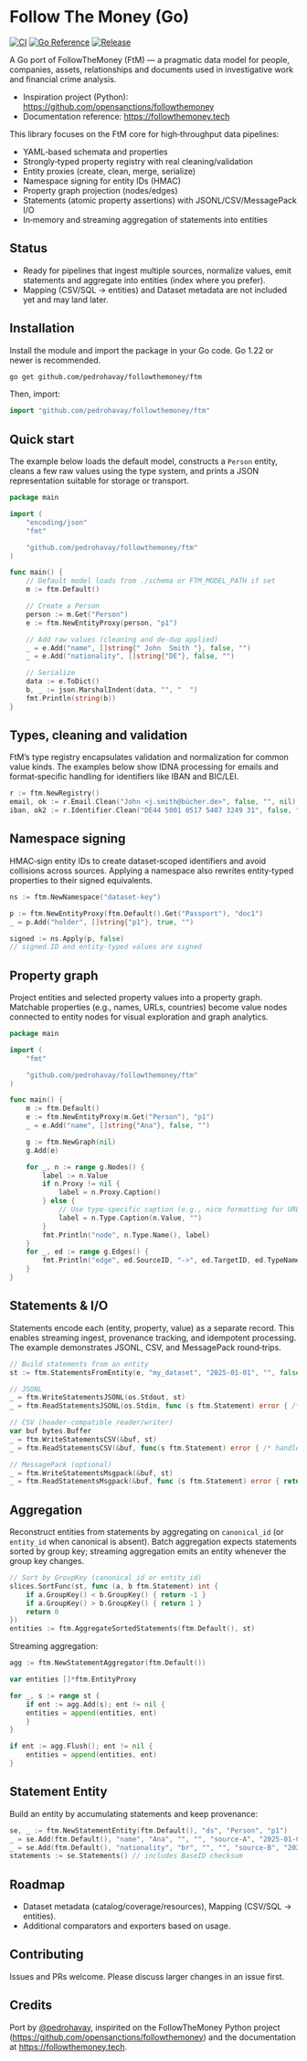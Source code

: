 # Follow The Money (Go)

[![CI](https://github.com/pedrohavay/followthemoney/actions/workflows/ci.yml/badge.svg)](https://github.com/pedrohavay/followthemoney/actions/workflows/ci.yml)
[![Go Reference](https://pkg.go.dev/badge/github.com/pedrohavay/followthemoney/ftm.svg)](https://pkg.go.dev/github.com/pedrohavay/followthemoney/ftm)
[![Release](https://img.shields.io/github/v/release/pedrohavay/followthemoney?display_name=tag&sort=semver)](https://github.com/pedrohavay/followthemoney/releases)

A Go port of FollowTheMoney (FtM) — a pragmatic data model for people, companies, assets, relationships and documents
used in investigative work and financial crime analysis.

- Inspiration project (Python): https://github.com/opensanctions/followthemoney
- Documentation reference: https://followthemoney.tech

This library focuses on the FtM core for high‑throughput data pipelines:

- YAML‑based schemata and properties
- Strongly‑typed property registry with real cleaning/validation
- Entity proxies (create, clean, merge, serialize)
- Namespace signing for entity IDs (HMAC)
- Property graph projection (nodes/edges)
- Statements (atomic property assertions) with JSONL/CSV/MessagePack I/O
- In‑memory and streaming aggregation of statements into entities

## Status

- Ready for pipelines that ingest multiple sources, normalize values, emit statements and aggregate into entities (index
  where you prefer).
- Mapping (CSV/SQL → entities) and Dataset metadata are not included yet and may land later.

## Installation

Install the module and import the package in your Go code. Go 1.22 or newer is recommended.

```bash
go get github.com/pedrohavay/followthemoney/ftm
```

Then, import:

```go
import "github.com/pedrohavay/followthemoney/ftm"
```

## Quick start

The example below loads the default model, constructs a `Person` entity, cleans a few raw values
using the type system, and prints a JSON representation suitable for storage or transport.

```go
package main

import (
	"encoding/json"
	"fmt"

	"github.com/pedrohavay/followthemoney/ftm"
)

func main() {
	// Default model loads from ./schema or FTM_MODEL_PATH if set
	m := ftm.Default()

	// Create a Person
	person := m.Get("Person")
	e := ftm.NewEntityProxy(person, "p1")

	// Add raw values (cleaning and de-dup applied)
	_ = e.Add("name", []string{" John  Smith "}, false, "")
	_ = e.Add("nationality", []string{"DE"}, false, "")

	// Serialize
	data := e.ToDict()
	b, _ := json.MarshalIndent(data, "", "  ")
	fmt.Println(string(b))
}

```

## Types, cleaning and validation

FtM’s type registry encapsulates validation and normalization for common value kinds. The examples below show IDNA
processing for emails and format‑specific handling for identifiers like IBAN and BIC/LEI.

```go
r := ftm.NewRegistry()
email, ok := r.Email.Clean("John <j.smith@bücher.de>", false, "", nil) // j.smith@xn--bcher-kva.de
iban, ok2 := r.Identifier.Clean("DE44 5001 0517 5407 3249 31", false, "iban", nil)
```

## Namespace signing

HMAC‑sign entity IDs to create dataset‑scoped identifiers and avoid collisions across sources. Applying a namespace
also rewrites entity‑typed properties to their signed equivalents.

```go
ns := ftm.NewNamespace("dataset-key")

p := ftm.NewEntityProxy(ftm.Default().Get("Passport"), "doc1")
_ = p.Add("holder", []string{"p1"}, true, "")

signed := ns.Apply(p, false)
// signed.ID and entity-typed values are signed
```

## Property graph

Project entities and selected property values into a property graph. Matchable properties (e.g., names, URLs,
countries) become value nodes connected to entity nodes for visual exploration and graph analytics.

```go
package main

import (
	"fmt"

	"github.com/pedrohavay/followthemoney/ftm"
)

func main() {
	m := ftm.Default()
	e := ftm.NewEntityProxy(m.Get("Person"), "p1")
	_ = e.Add("name", []string{"Ana"}, false, "")

	g := ftm.NewGraph(nil)
	g.Add(e)

	for _, n := range g.Nodes() {
		label := n.Value
		if n.Proxy != nil {
			label = n.Proxy.Caption()
		} else {
			// Use type-specific caption (e.g., nice formatting for URLs, names)
			label = n.Type.Caption(n.Value, "")
		}
		fmt.Println("node", n.Type.Name(), label)
	}
	for _, ed := range g.Edges() {
		fmt.Println("edge", ed.SourceID, "->", ed.TargetID, ed.TypeName())
	}
}

```

## Statements & I/O

Statements encode each (entity, property, value) as a separate record. This enables streaming ingest, provenance
tracking, and idempotent processing. The example demonstrates JSONL, CSV, and MessagePack round‑trips.

```go
// Build statements from an entity
st := ftm.StatementsFromEntity(e, "my_dataset", "2025-01-01", "", false, "ingestor-A")

// JSONL
_ = ftm.WriteStatementsJSONL(os.Stdout, st)
_ = ftm.ReadStatementsJSONL(os.Stdin, func (s ftm.Statement) error { /* handle */ return nil })

// CSV (header-compatible reader/writer)
var buf bytes.Buffer
_ = ftm.WriteStatementsCSV(&buf, st)
_ = ftm.ReadStatementsCSV(&buf, func(s ftm.Statement) error { /* handle */ return nil })

// MessagePack (optional)
_ = ftm.WriteStatementsMsgpack(&buf, st)
_ = ftm.ReadStatementsMsgpack(&buf, func (s ftm.Statement) error { return nil })
```

## Aggregation

Reconstruct entities from statements by aggregating on `canonical_id` (or `entity_id` when canonical is absent).
Batch aggregation expects statements sorted by group key; streaming aggregation emits an entity whenever the group
key changes.

```go
// Sort by GroupKey (canonical_id or entity_id)
slices.SortFunc(st, func (a, b ftm.Statement) int {
    if a.GroupKey() < b.GroupKey() { return -1 }
    if a.GroupKey() > b.GroupKey() { return 1 }
    return 0
})
entities := ftm.AggregateSortedStatements(ftm.Default(), st)
```

Streaming aggregation:

```go
agg := ftm.NewStatementAggregator(ftm.Default())

var entities []*ftm.EntityProxy

for _, s := range st {
    if ent := agg.Add(s); ent != nil {
    entities = append(entities, ent)
    }
}

if ent := agg.Flush(); ent != nil {
    entities = append(entities, ent)
}
```

## Statement Entity

Build an entity by accumulating statements and keep provenance:

```go
se, _ := ftm.NewStatementEntity(ftm.Default(), "ds", "Person", "p1")
_ = se.Add(ftm.Default(), "name", "Ana", "", "", "source-A", "2025-01-01")
_ = se.Add(ftm.Default(), "nationality", "br", "", "", "source-B", "2025-02-10")
statements := se.Statements() // includes BaseID checksum
```

## Roadmap

- Dataset metadata (catalog/coverage/resources), Mapping (CSV/SQL → entities).
- Additional comparators and exporters based on usage.

## Contributing

Issues and PRs welcome. Please discuss larger changes in an issue first.

## Credits

Port by [@pedrohavay](http://x.com/pedrohavay), inspirited on the FollowTheMoney Python
project (https://github.com/opensanctions/followthemoney) and the documentation at
https://followthemoney.tech.

